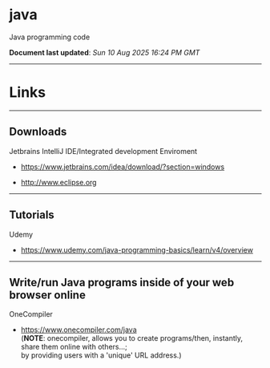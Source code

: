 # java
Java programming code

**Document last updated**: *Sun 10 Aug 2025 16:24 PM GMT*  

-----

# Links

-----

## Downloads  

Jetbrains IntelliJ IDE/Integrated development Enviroment  
- https://www.jetbrains.com/idea/download/?section=windows    

- http://www.eclipse.org  

-----

## Tutorials  

Udemy  
- https://www.udemy.com/java-programming-basics/learn/v4/overview  

-----

## Write/run Java programs inside of your web browser online  

OneCompiler  
- https://www.onecompiler.com/java  
(**NOTE**: onecompiler, allows you to create programs/then, instantly, share them online with others...;  
 by providing users with a 'unique' URL address.)         
  
  
